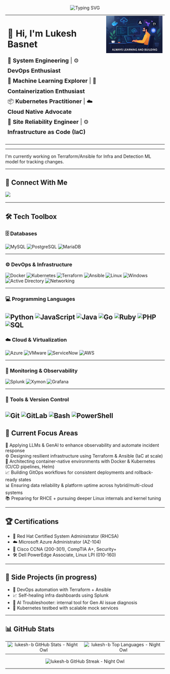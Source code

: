 <p align="center">
<img src="https://readme-typing-svg.herokuapp.com?font=Fira+Code&size=22&duration=3000&pause=1000&center=true&vCenter=true&width=600&lines=Hi+I'm+Lukesh+Basnet;DevOps+%7C+ML+%7C+Data+Engineer;Cloud+Native+%7C+Infra+as+Code+%7C+K8s;Always+Learning+and+Building!" alt="Typing SVG" />
</p>

<table>
  <tr>
    <td style="vertical-align: top;">
      <h1>👋 Hi, I'm Lukesh Basnet</h1>
      <p style="font-size: 18px; line-height: 1.8;">
        🚀 <strong>System Engineering</strong> | ⚙️ <strong>DevOps Enthusiast</strong><br />
        🤖 <strong>Machine Learning Explorer</strong> | 🐳 <strong>Containerization Enthusiast</strong><br />
        📦 <strong>Kubernetes Practitioner</strong> | ☁️ <strong>Cloud Native Advocate</strong><br />
        🔧 <strong>Site Reliability Engineer</strong> | ⚙️ <strong>Infrastructure as Code (IaC)</strong><br />
      </p>
    </td>
    <td style="vertical-align: top;">
      <img src="https://github.com/lukesh-b/lukesh-b/blob/main/images/Learning%20&%20Building%20Always.png?raw=true" width="450" />
    </td>
  </tr>
</table>



---

I'm currently working on Terraform/Ansible for Infra and Detection ML model for tracking changes.

---

## 🔗 Connect With Me
<p align="left">
<a href="https://www.linkedin.com/in/lukesh-basnet/" target="_blank">
<img src="https://img.shields.io/badge/LinkedIn-blue?style=for-the-badge&logo=linkedin&logoColor=white" />
</a>
</p>

---

## 🛠️ Tech Toolbox
### 🗄️ Databases
![MySQL](https://img.shields.io/badge/MySQL-4479A1?style=flat&logo=mysql&logoColor=white)
![PostgreSQL](https://img.shields.io/badge/PostgreSQL-4169E1?style=flat&logo=postgresql&logoColor=white)
![MariaDB](https://img.shields.io/badge/MariaDB-003545?style=flat&logo=mariadb&logoColor=white)

---

### ⚙️ DevOps & Infrastructure
![Docker](https://img.shields.io/badge/Docker-2496ED?style=flat&logo=docker&logoColor=white)
![Kubernetes](https://img.shields.io/badge/Kubernetes-326CE5?style=flat&logo=kubernetes&logoColor=white)
![Terraform](https://img.shields.io/badge/Terraform-7B42BC?style=flat&logo=terraform&logoColor=white)
![Ansible](https://img.shields.io/badge/Ansible-EE0000?style=flat&logo=ansible&logoColor=white)
![Linux](https://img.shields.io/badge/Linux-FCC624?style=flat&logo=linux&logoColor=black)
![Windows](https://img.shields.io/badge/Windows-0078D6?style=flat&logo=windows&logoColor=white)
![Active Directory](https://img.shields.io/badge/Active%20Directory-0078D6?style=flat&logo=microsoft&logoColor=white)
![Networking](https://img.shields.io/badge/Networking-grey?style=flat&logo=ethernet&logoColor=white)


---

### 💻 Programming Languages
![Python](https://img.shields.io/badge/Python-3670A0?style=flat&logo=python&logoColor=white)
![JavaScript](https://img.shields.io/badge/JavaScript-F7DF1E?style=flat&logo=javascript&logoColor=black)
![Java](https://img.shields.io/badge/Java-ED8B00?style=flat&logo=openjdk&logoColor=white)
![Go](https://img.shields.io/badge/Go-00ADD8?style=flat&logo=go&logoColor=white)
![Ruby](https://img.shields.io/badge/Ruby-CC342D?style=flat&logo=ruby&logoColor=white)
![PHP](https://img.shields.io/badge/PHP-777BB4?style=flat&logo=php&logoColor=white)
![SQL](https://img.shields.io/badge/SQL-4479A1?style=flat&logo=mysql&logoColor=white)
---

### ☁️ Cloud & Virtualization
![Azure](https://img.shields.io/badge/Azure-0078D4?style=flat&logo=microsoft-azure&logoColor=white)
![VMware](https://img.shields.io/badge/VMware-607078?style=flat&logo=vmware&logoColor=white)
![ServiceNow](https://img.shields.io/badge/ServiceNow-00A478?style=flat&logo=servicenow&logoColor=white)
![AWS](https://img.shields.io/badge/AWS-232F3E?style=flat&logo=amazon-aws&logoColor=white)

---

### 🧪 Monitoring & Observability
![Splunk](https://img.shields.io/badge/Splunk-000000?style=flat&logo=splunk&logoColor=white)
![Xymon](https://img.shields.io/badge/Xymon-grey?style=flat&logo=data:image/svg+xml;base64,&logoColor=white) <!-- Placeholder -->
![Grafana](https://img.shields.io/badge/Grafana-F46800?style=flat&logo=grafana&logoColor=white)

---

### 🧰 Tools & Version Control
![Git](https://img.shields.io/badge/Git-F05032?style=flat&logo=git&logoColor=white)
![GitLab](https://img.shields.io/badge/GitLab-FC6D26?style=flat&logo=gitlab&logoColor=white)
![Bash](https://img.shields.io/badge/Bash-4EAA25?style=flat&logo=gnubash&logoColor=white)
![PowerShell](https://img.shields.io/badge/PowerShell-5391FE?style=flat&logo=powershell&logoColor=white)
---

## 🧠 Current Focus Areas

🤖 Applying LLMs & GenAI to enhance observability and automate incident response  
⚙️ Designing resilient infrastructure using Terraform & Ansible (IaC at scale)  
🐳 Architecting container-native environments with Docker & Kubernetes (CI/CD pipelines, Helm)  
📈 Building GitOps workflows for consistent deployments and rollback-ready states  
📊 Ensuring data reliability & platform uptime across hybrid/multi-cloud systems  
📚 Preparing for RHCE + pursuing deeper Linux internals and kernel tuning

---

## 🏆 Certifications

- 🐧 Red Hat Certified System Administrator (RHCSA)  
- ☁️ Microsoft Azure Administrator (AZ-104)  
- 📜 Cisco CCNA (200-301), CompTIA A+, Security+  
- 🛠️ Dell PowerEdge Associate, Linux LPI (010-160)

---

## 🧪 Side Projects (in progress)

- 🔧 DevOps automation with Terraform + Ansible  
- 📈 Self-healing infra dashboards using Splunk  
- 🧠 AI Troubleshooter: internal tool for Gen AI issue diagnosis  
- 🐳 Kubernetes testbed with scalable mock services

---

## 📊 GitHub Stats

<table align="center">
  <tr>
    <td align="center">
      <img src="https://github-readme-stats.vercel.app/api?username=lukesh-b&show_icons=true&theme=nightowl&hide_border=false&border_radius=8" width="50%" alt="lukesh-b GitHub Stats - Night Owl" />
    </td>
    <td align="center">
      <img src="https://github-readme-stats.vercel.app/api/top-langs/?username=lukesh-b&layout=compact&theme=nightowl&hide_border=false&border_radius=8" width="50%" alt="lukesh-b Top Languages - Night Owl" />
    </td>
  </tr>
</table>

<p align="center">
  <img src="https://github-readme-streak-stats-eight.vercel.app/?user=lukesh-b&theme=nightowl&hide_border=false&border_radius=8" width="30%" alt="lukesh-b GitHub Streak - Night Owl" />
</p>



---
